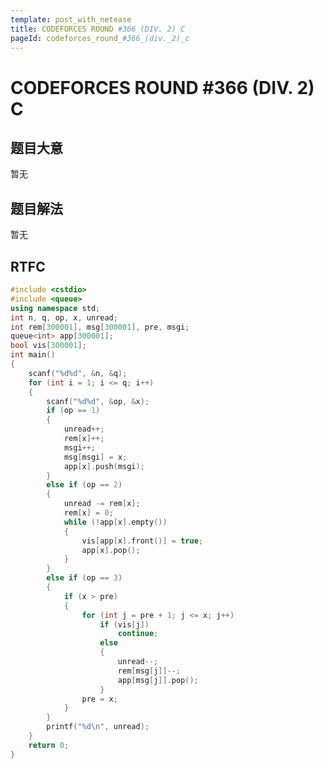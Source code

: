 ```yaml
---
template: post_with_netease
title: CODEFORCES ROUND #366 (DIV. 2) C
pageId: codeforces_round_#366_(div._2)_c
---
```


# CODEFORCES ROUND #366 (DIV. 2) C
<span id="poem"></span><script>$(function(){$.ajax('/api/poem?rnd='+Date.now()+Math.random()).done(function(data){$('#poem').text(data);});});</script>
## 题目大意
暂无

## 题目解法
暂无

## RTFC

```cpp
#include <cstdio>
#include <queue>
using namespace std;
int n, q, op, x, unread;
int rem[300001], msg[300001], pre, msgi;
queue<int> app[300001];
bool vis[300001];
int main()
{
    scanf("%d%d", &n, &q);
    for (int i = 1; i <= q; i++)
    {
        scanf("%d%d", &op, &x);
        if (op == 1)
        {
            unread++;
            rem[x]++;
            msgi++;
            msg[msgi] = x;
            app[x].push(msgi);
        }
        else if (op == 2)
        {
            unread -= rem[x];
            rem[x] = 0;
            while (!app[x].empty())
            {
                vis[app[x].front()] = true;
                app[x].pop();
            }
        }
        else if (op == 3)
        {
            if (x > pre)
            {
                for (int j = pre + 1; j <= x; j++)
                    if (vis[j])
                        continue;
                    else
                    {
                        unread--;
                        rem[msg[j]]--;
                        app[msg[j]].pop();
                    }
                pre = x;
            }
        }
        printf("%d\n", unread);
    }
    return 0;
}
```
<div id="__comment"></div>
